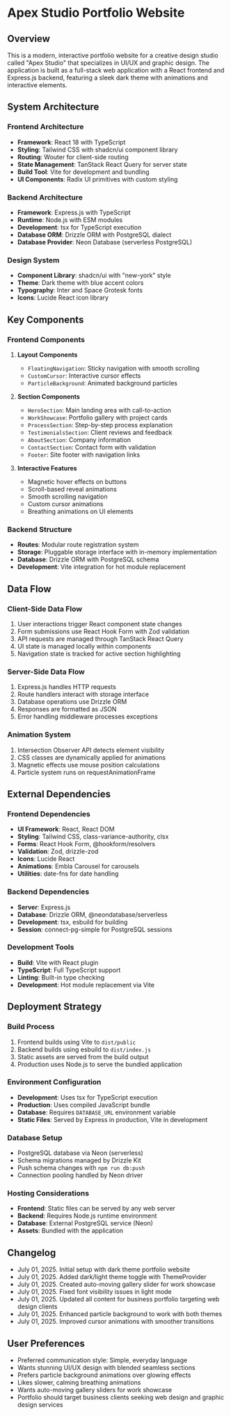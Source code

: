 # Apex Studio Portfolio Website

## Overview

This is a modern, interactive portfolio website for a creative design studio called "Apex Studio" that specializes in UI/UX and graphic design. The application is built as a full-stack web application with a React frontend and Express.js backend, featuring a sleek dark theme with animations and interactive elements.

## System Architecture

### Frontend Architecture
- **Framework**: React 18 with TypeScript
- **Styling**: Tailwind CSS with shadcn/ui component library
- **Routing**: Wouter for client-side routing
- **State Management**: TanStack React Query for server state
- **Build Tool**: Vite for development and bundling
- **UI Components**: Radix UI primitives with custom styling

### Backend Architecture
- **Framework**: Express.js with TypeScript
- **Runtime**: Node.js with ESM modules
- **Development**: tsx for TypeScript execution
- **Database ORM**: Drizzle ORM with PostgreSQL dialect
- **Database Provider**: Neon Database (serverless PostgreSQL)

### Design System
- **Component Library**: shadcn/ui with "new-york" style
- **Theme**: Dark theme with blue accent colors
- **Typography**: Inter and Space Grotesk fonts
- **Icons**: Lucide React icon library

## Key Components

### Frontend Components
1. **Layout Components**
   - `FloatingNavigation`: Sticky navigation with smooth scrolling
   - `CustomCursor`: Interactive cursor effects
   - `ParticleBackground`: Animated background particles

2. **Section Components**
   - `HeroSection`: Main landing area with call-to-action
   - `WorkShowcase`: Portfolio gallery with project cards
   - `ProcessSection`: Step-by-step process explanation
   - `TestimonialsSection`: Client reviews and feedback
   - `AboutSection`: Company information
   - `ContactSection`: Contact form with validation
   - `Footer`: Site footer with navigation links

3. **Interactive Features**
   - Magnetic hover effects on buttons
   - Scroll-based reveal animations
   - Smooth scrolling navigation
   - Custom cursor animations
   - Breathing animations on UI elements

### Backend Structure
- **Routes**: Modular route registration system
- **Storage**: Pluggable storage interface with in-memory implementation
- **Database**: Drizzle ORM with PostgreSQL schema
- **Development**: Vite integration for hot module replacement

## Data Flow

### Client-Side Data Flow
1. User interactions trigger React component state changes
2. Form submissions use React Hook Form with Zod validation
3. API requests are managed through TanStack React Query
4. UI state is managed locally within components
5. Navigation state is tracked for active section highlighting

### Server-Side Data Flow
1. Express.js handles HTTP requests
2. Route handlers interact with storage interface
3. Database operations use Drizzle ORM
4. Responses are formatted as JSON
5. Error handling middleware processes exceptions

### Animation System
1. Intersection Observer API detects element visibility
2. CSS classes are dynamically applied for animations
3. Magnetic effects use mouse position calculations
4. Particle system runs on requestAnimationFrame

## External Dependencies

### Frontend Dependencies
- **UI Framework**: React, React DOM
- **Styling**: Tailwind CSS, class-variance-authority, clsx
- **Forms**: React Hook Form, @hookform/resolvers
- **Validation**: Zod, drizzle-zod
- **Icons**: Lucide React
- **Animations**: Embla Carousel for carousels
- **Utilities**: date-fns for date handling

### Backend Dependencies
- **Server**: Express.js
- **Database**: Drizzle ORM, @neondatabase/serverless
- **Development**: tsx, esbuild for building
- **Session**: connect-pg-simple for PostgreSQL sessions

### Development Tools
- **Build**: Vite with React plugin
- **TypeScript**: Full TypeScript support
- **Linting**: Built-in type checking
- **Development**: Hot module replacement via Vite

## Deployment Strategy

### Build Process
1. Frontend builds using Vite to `dist/public`
2. Backend builds using esbuild to `dist/index.js`
3. Static assets are served from the build output
4. Production uses Node.js to serve the bundled application

### Environment Configuration
- **Development**: Uses tsx for TypeScript execution
- **Production**: Uses compiled JavaScript bundle
- **Database**: Requires `DATABASE_URL` environment variable
- **Static Files**: Served by Express in production, Vite in development

### Database Setup
- PostgreSQL database via Neon (serverless)
- Schema migrations managed by Drizzle Kit
- Push schema changes with `npm run db:push`
- Connection pooling handled by Neon driver

### Hosting Considerations
- **Frontend**: Static files can be served by any web server
- **Backend**: Requires Node.js runtime environment
- **Database**: External PostgreSQL service (Neon)
- **Assets**: Bundled with the application

## Changelog
- July 01, 2025. Initial setup with dark theme portfolio website
- July 01, 2025. Added dark/light theme toggle with ThemeProvider
- July 01, 2025. Created auto-moving gallery slider for work showcase
- July 01, 2025. Fixed font visibility issues in light mode
- July 01, 2025. Updated all content for business portfolio targeting web design clients
- July 01, 2025. Enhanced particle background to work with both themes
- July 01, 2025. Improved cursor animations with smoother transitions

## User Preferences

- Preferred communication style: Simple, everyday language
- Wants stunning UI/UX design with blended seamless sections
- Prefers particle background animations over glowing effects
- Likes slower, calming breathing animations
- Wants auto-moving gallery sliders for work showcase
- Portfolio should target business clients seeking web design and graphic design services